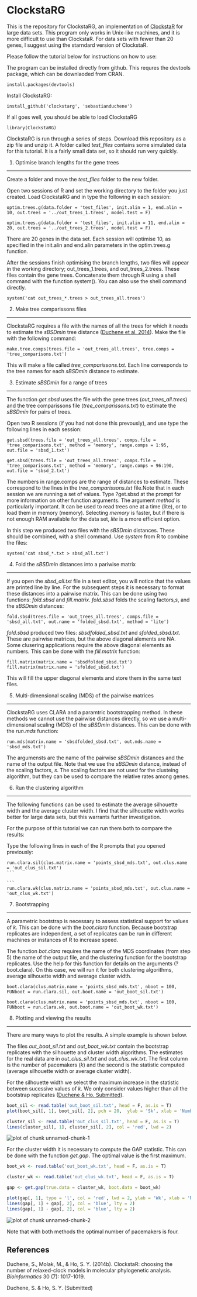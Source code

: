 ClockstaRG
===========

This is the repository for ClockstaRG, an implementation of [ClockstaR](https://github.com/sebastianduchene/clockstar) for large data sets. This program only works in Unix-like machines, and it is more difficult to use than ClockstaR. For data sets with fewer than 20 genes, I suggest using the starndard version of ClockstaR.

Please follow the tutorial below for instructions on how to use:

The program can be installed directly from github. This requres the devtools package, which can be downlaoded from CRAN.

```
install.packages(devtools)
```

Install ClockstaRG:

```
install_github('clockstarg', 'sebastianduchene')
```

If all goes well, you should be able to load ClockstaRG

```
library(ClockstaRG)
```

ClockstaRG is run through a series of steps. Download this repository as a zip file and unzip it. A folder called *test_files* contains some simulated data for this tutorial. It is a fairly small data set, so it should run very quickly.

1. Optimise branch lengths for the gene trees
---------------------------------------------

Create a folder and move the *test_files* folder to the new folder.
 
Open two sessions of R and set the working directory to the folder you just created. Load ClockstaRG and in type the following in each session:

```
optim.trees.g(data.folder = 'test_files', init.alin = 1, end.alin = 10, out.trees = '../out_trees_1.trees', model.test = F)
```

```
optim.trees.g(data.folder = 'test_files', init.alin = 11, end.alin = 20, out.trees = '../out_trees_2.trees', model.test = F)
```

There are 20 genes in the data set. Each session will optimise 10, as specified in the init.alin and end.alin parameters in the optim.trees.g function.

After the sessions finish optimising the branch lengths, two files will appear in the working directory; out_trees_1.trees, and out_trees_2.trees. These files contain the gene trees. Concatenate them through R using a shell command with the function system(). You can also use the shell command directly.

```
system('cat out_trees_*.trees > out_trees_all.trees')
```

2. Make tree comparissons files
-------------------------------

ClockstaRG requires a file with the names of all the trees for which it needs to estimate the *sBSDmin* tree distance ([Duchene et al. 2014](#references)). Make the file with the following command:

```
make.tree.comps(trees.file = 'out_trees_all.trees', tree.comps = 'tree_comparisons.txt')
```

This will make a file called *tree_comparissons.txt*. Each line corresponds to the tree names for each *sBSDmin* distance to estimate.


3. Estimate *sBSDmin* for a range of trees
------------------------------------------

The function *get.sbsd* uses the file with the gene trees (*out_trees_all.trees*) and the tree comparissons file (*tree_comparissons.txt*) to estimate the *sBSDmin* for pairs of trees.

Open two R sessions (if you had not done this prevously), and use type the following lines in each session:

```
get.sbsd(trees.file = 'out_trees_all.trees', comps.file = 'tree_comparisons.txt', method = 'memory', range.comps = 1:95, out.file = 'sbsd_1.txt')
```

```
get.sbsd(trees.file = 'out_trees_all.trees', comps.file = 'tree_comparisons.txt', method = 'memory', range.comps = 96:190, out.file = 'sbsd_2.txt')
```

The numbers in range.comps are the range of distances to estimate. These correspond to the lines in the *tree_comparissons.txt* file.Note that in each session we are running a set of values. Type ?get.sbsd at the prompt for more information on other function arguments. The argument *method* is particularly important. It can be used to read trees one at a time (lite), or to load them in memory (memory). Selecting *memory* is faster, but if there is not enough RAM available for the data set, *lite* is a more efficient option.

In this step we produced two files with the *sBSDmin* distances. These should be combined, with a shell command. Use *system* from R to combine the files:

```
system('cat sbsd_*.txt > sbsd_all.txt')
```

4. Fold the *sBSDmin* distances into a pariwise matrix
------------------------------------------------------

If you open the *sbsd_all.txt* file in a text editor, you will notice that the values are printed line by line. For the subsequent steps it is necessary to format these distances into a pairwise matrix. This can be done using two functions: *fold.sbsd* and *fill.matrix*. 
*fold.sbsd* folds the scaling factors,*s*, and the *sBSDmin* distances:

```
fold.sbsd(trees.file = 'out_trees_all.trees', comps.file = 'sbsd_all.txt', out.name = 'folded_sbsd.txt', method = 'lite')
```

*fold.sbsd* produced two files: *sbsdfolded_sbsd.txt* and *sfolded_sbsd.txt*. These are pairwise matrices, but the above diagonal alements are NA. Some clusering applications require the above diagonal elements as numbers. This can be done with the *fill.matrix* function:

```
fill.matrix(matrix.name = 'sbsdfolded_sbsd.txt')
fill.matrix(matrix.name = 'sfolded_sbsd.txt')
```

This will fill the upper diagonal elements and store them in the same text files.

5. Multi-dimensional scaling (MDS) of the pairwise matrices
-----------------------------------------------------

ClockstaRG uses CLARA and a paramtric bootstrapping method. In these methods we cannot use the pairwise distances directly, so we use a multi-dimensional scaling (MDS) of the *sBSDmin* distances. This can be done with the *run.mds* function:

```
run.mds(matrix.name = 'sbsdfolded_sbsd.txt', out.mds.name = 'sbsd_mds.txt')
```

The argumensts are the name of the pairwise *sBSDmin* distances and the name of the output file. Note that we use the *sBSDmin* distance, instead of the scaling factors, *s*. The scaling factors are not used for the clusteing algorithm, but they can be used to compare the relative rates among genes.


6. Run the clustering algorithm 
-------------------------------

The following functions can be used to estimate the average silhouette width and the average cluster width. I find that the silhouette width works better for large data sets, but this warrants further investigation.

For the purpose of this tutorial we can run them both to compare the results:

Type the following lines in each of the R prompts that you opened previously:

````
run.clara.sil(clus.matrix.name = 'points_sbsd_mds.txt', out.clus.name = 'out_clus_sil.txt')
```

```
run.clara.wk(clus.matrix.name = 'points_sbsd_mds.txt', out.clus.name = 'out_clus_wk.txt')
````


7. Bootstrapping 
----------------

A parametric bootstrap is necessary to assess statistical support for values of *k*. This can be done with the *boot.clara* function. Because bootstrap replicates are independent, a set of replicates can be run in different machines or instances of R to increase speed.

The function *bot.clara* requires the name of the MDS coordinates (from step 5) the name of the output file, and the clustering function for the bootstrap replicates. Use the help for this function for details on the arguments (?boot.clara). On this case, we will run it for both clustering algorithms, average silhouette width and average cluster width. 

```
boot.clara(clus.matrix.name = 'points_sbsd_mds.txt', nboot = 100, FUNboot = run.clara.sil, out.boot.name = 'out_boot_sil.txt')
```
```
boot.clara(clus.matrix.name = 'points_sbsd_mds.txt', nboot = 100, FUNboot = run.clara.wk, out.boot.name = 'out_boot_wk.txt')
```

8. Plotting and viewing the results
-----------------------------------

There are many ways to plot the results. A simple example is shown below.

The files *out_boot_sil.txt* and *out_boot_wk.txt* contain the bootstrap replicates with the silhouette and cluster width algorithms. The estimates for the real data are in *out_clus_sil.txt* and *out_clus_wk.txt*. The first column is the number of pacemakers (*k*) and the second is the statistic computed (average silhouette width or average cluster width).

For the silhouette width we select the maximum increase in the statistic between sucessive values of *k*. We only consider values higher than all the bootstrap replicates ([Duchene & Ho, Submitted](#references)).


```r
boot_sil <- read.table('out_boot_sil.txt', head = F, as.is = T)
plot(boot_sil[, 1], boot_sil[, 2], pch = 20,  ylab = 'Sk', xlab = 'Number of pacemakers')

cluster_sil <- read.table('out_clus_sil.txt', head = F, as.is = T)
lines(cluster_sil[, 1], cluster_sil[, 2], col = 'red', lwd = 2)
```

![plot of chunk unnamed-chunk-1](figure/unnamed-chunk-1.png) 


For the cluster width it is necessary to compute the GAP statistic. This can be done with the function *get.gap*. The optimal value is the first maximum. 


```r
boot_wk <- read.table('out_boot_wk.txt', head = F, as.is = T)

cluster_wk <- read.table('out_clus_wk.txt', head = F, as.is = T)

gap <- get.gap(true.data = cluster_wk, boot.data = boot_wk)

plot(gap[, 1], type = 'l', col = 'red', lwd = 2, ylab = 'Wk', xlab = 'Number of pacemakers')
lines(gap[, 1] + gap[, 2], col = 'blue', lty = 2)
lines(gap[, 1] - gap[, 2], col = 'blue', lty = 2)
```

![plot of chunk unnamed-chunk-2](figure/unnamed-chunk-2.png) 

Note that with both methods the optimal number of pacemakers is four.




References
----------

Duchene, S., Molak, M., & Ho, S. Y. (2014b). ClockstaR: choosing the number of relaxed-clock models in molecular phylogenetic analysis. *Bioinformatics* 30 (7): 1017-1019.

Duchene, S. & Ho, S. Y. (Submitted)
